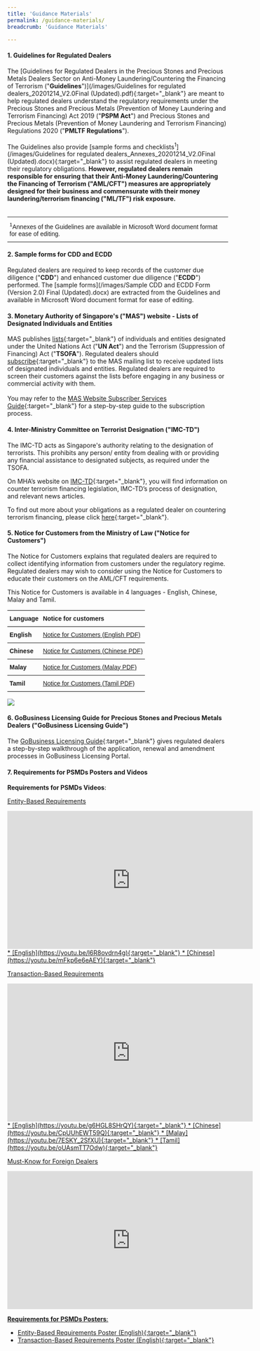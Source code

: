 ```yaml
---
title: 'Guidance Materials'
permalink: /guidance-materials/
breadcrumb: 'Guidance Materials'

---
```



#### 1. Guidelines for Regulated Dealers

The [Guidelines for Regulated Dealers in the Precious Stones and Precious Metals Dealers Sector on Anti-Money Laundering/Countering the Financing of Terrorism ("**Guidelines**")](/images/Guidelines for regulated dealers_20201214_V2.0Final (Updated).pdf){:target="_blank"} are meant to help regulated dealers understand the regulatory requirements under the Precious Stones and Precious Metals (Prevention of Money Laundering and Terrorism Financing) Act 2019 ("**PSPM Act**") and Precious Stones and Precious Metals (Prevention of Money Laundering and Terrorism Financing) Regulations 2020 ("**PMLTF Regulations**").<a href="#footnote1"></a><br><br> 
The Guidelines also provide [sample forms and checklists<sup>1</sup>](/images/Guidelines for regulated dealers_Annexes_20201214_V2.0Final (Updated).docx){:target="_blank"} to assist regulated dealers in meeting their regulatory obligations.  <b>However, regulated dealers remain responsible for ensuring that their Anti-Money Laundering/Countering the Financing of Terrorism ("**AML/CFT**") measures are appropriately designed for their business and commensurate with their money laundering/terrorism financing ("**ML/TF**") risk exposure.</b><br><br>


<style type="text/css">
.tg  {border-collapse:collapse;border-spacing:0;}
.tg td{font-family:Arial, sans-serif;font-size:14px;padding:10px 5px;border-style:solid;border-width:1px;overflow:hidden;word-break:normal;border-color:black;}
.tg th{font-family:Arial, sans-serif;font-size:14px;font-weight:normal;padding:10px 5px;border-style:solid;border-width:1px;overflow:hidden;word-break:normal;border-color:black;}
.tg .tg-xldj{border-color:inherit;text-align:left}
</style>
<table class="tg">
  <tr>
    <th class="tg-xldj"><span style="font-style:inherit"><sup>1</sup>Annexes of the Guidelines are available in Microsoft Word document format for ease of editing.</span></th>
  </tr>
</table>

#### 2. Sample forms for CDD and ECDD

Regulated dealers are required to keep records of the customer due diligence ("**CDD**") and enhanced customer due diligence ("**ECDD**") performed. The [sample forms](/images/Sample CDD and ECDD Form (Version 2.0) Final (Updated).docx) are extracted from the Guidelines and available in Microsoft Word document format for ease of editing. <br>

#### 3. Monetary Authority of Singapore's ("**MAS**") website - Lists of Designated Individuals and Entities

MAS publishes [lists](https://www.mas.gov.sg/regulation/anti-money-laundering/targeted-financial-sanctions/lists-of-designated-individuals-and-entities){:target="_blank"} of individuals and entities designated under the United Nations Act ("**UN Act**") and the Terrorism (Suppression of Financing) Act ("**TSOFA**"). Regulated dealers should [subscribe](https://www.mas.gov.sg/subscription-services){:target="_blank"} to the MAS mailing list to receive updated lists of designated individuals and entities. Regulated dealers are required to screen their customers against the lists before engaging in any business or commercial activity with them.<br><br>
You may refer to the [MAS Website Subscriber Services Guide](/images/MAS%20Website%20Subscriber%20Services%20Guide_20191105_V1Final.pdf){:target="_blank"} for a step-by-step guide to the subscription process.<br>

#### 4. Inter-Ministry Committee on Terrorist Designation ("**IMC-TD**")

The IMC-TD acts as Singapore's authority relating to the designation of terrorists. This prohibits any person/ entity from dealing with or providing any financial assistance to designated subjects, as required under the TSOFA.

On MHA’s website on [IMC-TD](https://www.mha.gov.sg/what-we-do/managing-security-threats/countering-the-financing-of-terrorism){:target="_blank"}, you will find information on counter terrorism financing legislation, IMC-TD’s process of designation, and relevant news articles.

To find out more about your obligations as a regulated dealer on countering terrorism financing, please click [here](/images/Measures%20relating%20to%20prevention%20of%20terrorism%20financing.pdf){:target="_blank"}.

#### 5. Notice for Customers from the Ministry of Law ("**Notice for Customers**")

The Notice for Customers explains that regulated dealers are required to collect identifying information from customers under the regulatory regime. Regulated dealers may wish to consider using the Notice for Customers to educate their customers on the AML/CFT requirements.

This Notice for Customers is available in 4 languages - English, Chinese, Malay and Tamil.

<style type="text/css">
.tg  {border-collapse:collapse;border-spacing:0;}
.tg td{font-family:Arial, sans-serif;font-size:14px;padding:10px 5px;border-style:solid;border-width:0px;overflow:hidden;word-break:normal;border-top-width:1px;border-bottom-width:1px;border-color:black;}
.tg th{font-family:Arial, sans-serif;font-size:14px;font-weight:normal;padding:10px 5px;border-style:solid;border-width:0px;overflow:hidden;word-break:normal;border-top-width:1px;border-bottom-width:1px;border-color:black;}
.tg .tg-1wig{font-weight:bold;text-align:left;vertical-align:top}
.tg .tg-fymr{font-weight:bold;border-color:inherit;text-align:left;vertical-align:top}
.tg .tg-0pky{border-color:inherit;text-align:left;vertical-align:top}
.tg .tg-0lax{text-align:left;vertical-align:top}
</style>
<table class="tg">
  <tr>
    <th class="tg-1wig">Language</th>
    <th class="tg-1wig">Notice for customers</th>
  </tr>
  <tr>
    <td class="tg-fymr">English</td>
    <td class="tg-0pky"><a href="/images/NoticeForCustomersPoster(Eng)Mar2020.pdf" target="_blank">Notice for Customers (English PDF)</a></td>
  </tr>
  <tr>
    <td class="tg-fymr">Chinese</td>
    <td class="tg-0pky"><a href="/images/NoticeForCustomersPoster(Chinese)Mar2020.pdf" target="_blank">Notice for Customers (Chinese PDF)</a></td>
  </tr>
  <tr>
    <td class="tg-fymr">Malay</td>
    <td class="tg-0pky"><a href="/images/NoticeForCustomersPoster(Malay)Mar2020.pdf" target="_blank">Notice for Customers (Malay PDF)</a></td>
  </tr>
  <tr>
    <td class="tg-1wig">Tamil</td>
    <td class="tg-0lax"><a href="/images/NoticeForCustomersPoster(Tamil)Mar2020.pdf" target="_blank">Notice for Customers (Tamil PDF)</a></td>
  </tr>
</table>

<a href="/images/NoticeForCustomersPoster(Eng)Mar2020.pdf" target="_blank"><img src="/images/NoticeForCustomersPoster(Eng)Mar2020.jpg"></a>

#### 6. GoBusiness Licensing Guide for Precious Stones and Precious Metals Dealers ("**GoBusiness Licensing Guide**")

The [GoBusiness Licensing Guide](/images//GoBusiness%20Licensing%20Guide%20For%20Regulated%20Dealers_ACD_20191127.pdf){:target="_blank"} gives regulated dealers a step-by-step walkthrough of the application, renewal and amendment processes in GoBusiness Licensing Portal.

#### 7. Requirements for PSMDs Posters and Videos

**Requirements for PSMDs Videos**:

<u> Entity-Based Requirements
<iframe width="560" height="315" src="https://www.youtube.com/embed/l6R8ovdrn4g" title="YouTube video player" frameborder="0" allow="accelerometer; autoplay; clipboard-write; encrypted-media; gyroscope; picture-in-picture" allowfullscreen></iframe>
* [English](https://youtu.be/l6R8ovdrn4g){:target="_blank"}
* [Chinese](https://youtu.be/mFkp6e6eAEY){:target="_blank"}

<u> Transaction-Based Requirements
<iframe width="560" height="315" src="https://www.youtube.com/embed/g6HGL8SHrQY" title="YouTube video player" frameborder="0" allow="accelerometer; autoplay; clipboard-write; encrypted-media; gyroscope; picture-in-picture" allowfullscreen></iframe>
* [English](https://youtu.be/g6HGL8SHrQY){:target="_blank"}
* [Chinese](https://youtu.be/CpUUhEWT59Q){:target="_blank"}
* [Malay](https://youtu.be/7ESKY_2SfXU){:target="_blank"}
* [Tamil](https://youtu.be/oUAsmTT7Odw){:target="_blank"}
  
<u> Must-Know for Foreign Dealers
<iframe width="560" height="315" src="https://www.youtube.com/embed/KRS30HOmjyk" title="YouTube video player" frameborder="0" allow="accelerometer; autoplay; clipboard-write; encrypted-media; gyroscope; picture-in-picture" allowfullscreen></iframe>

**Requirements for PSMDs Posters**:
* [Entity-Based Requirements Poster (English)](/images/EntityBasedRequirementsPoster.pdf){:target="_blank"}
* [Transaction-Based Requirements Poster (English)](/images/TransactionBasedRequirementsPoster.pdf){:target="_blank"}





